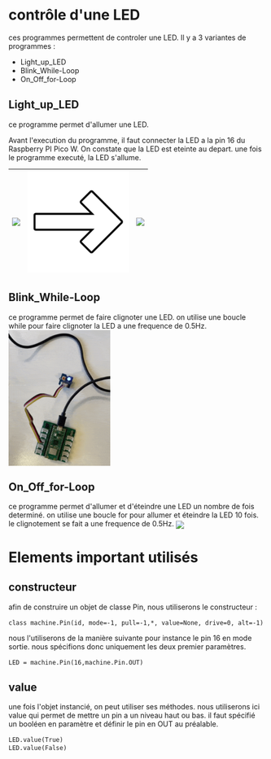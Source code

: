﻿# contrôle d'une LED
ces programmes permettent de controler une LED.
Il y a 3 variantes de programmes :
- Light_up_LED
- Blink_While-Loop
- On_Off_for-Loop

## Light_up_LED
ce programme permet d'allumer une LED.

Avant l'execution du programme, il faut connecter la LED a la pin 16 du Raspberry PI Pico W.
On constate que la LED est eteinte au depart. une fois le programme executé, la LED s'allume.


|<img src="https://raw.github.com/Didier-roth/SmartCities/ressources/GPIO/controle%20d'une%20led/LED_OFF.jpg" width=200>| <img src="https://github.com/Didier-roth/SmartCities/blob/ressources/GPIO/controle%20d'une%20led/right_arrow.png" width=200> |<img src="https://raw.github.com/Didier-roth/SmartCities/ressources/GPIO/controle%20d'une%20led/LED_ON.jpg" width=200>|
|---|---|---|




## Blink_While-Loop
ce programme permet de faire clignoter une LED.
on utilise une boucle while pour faire clignoter la LED a une frequence de 0.5Hz.
<img src="https://github.com/Didier-roth/SmartCities/blob/ressources/GPIO/controle%20d'une%20led/WHILE_LOOP.gif" width=200 align="center">

## On_Off_for-Loop
ce programme permet d'allumer et d'éteindre une LED un nombre de fois determiné.
on utilise une boucle for pour allumer et éteindre la LED 10 fois.
le clignotement se fait a une frequence de 0.5Hz.
<img src="https://github.com/Didier-roth/SmartCities/blob/ressources/GPIO/controle%20d'une%20led/FOR_LOOP.gif" width=200 align="center">

# Elements important utilisés
## constructeur 
afin de construire un objet de classe Pin, nous utiliserons le constructeur :

	class machine.Pin(id, mode=-1, pull=-1,*, value=None, drive=0, alt=-1)

nous l'utiliserons de la manière suivante pour instance	le pin 16 en mode sortie. nous spécifions donc uniquement les deux premier paramètres. 

	LED = machine.Pin(16,machine.Pin.OUT)


## value
une fois l'objet instancié, on peut utiliser ses méthodes. nous utiliserons ici value qui permet de mettre un pin a un niveau haut ou bas. il faut spécifié un booléen en paramètre et définir le pin en OUT au préalable. 

	LED.value(True)
    LED.value(False)

